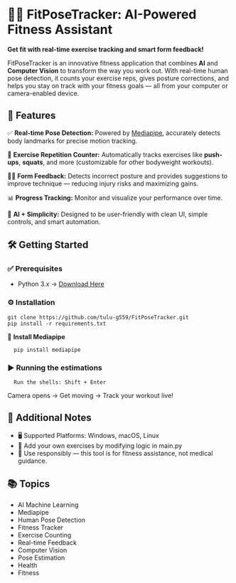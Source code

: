 
🏋️‍♂️ FitPoseTracker: AI-Powered Fitness Assistant
===================================================

**Get fit with real-time exercise tracking and smart form feedback!**

FitPoseTracker is an innovative fitness application that combines **AI** and **Computer Vision** to transform the way you work out. With real-time human pose detection, it counts your exercise reps, gives posture corrections, and helps you stay on track with your fitness goals — all from your computer or camera-enabled device.

🚀 Features
-----------

✅ **Real-time Pose Detection:** Powered by [Mediapipe](https://pypi.org/project/mediapipe/), accurately detects body landmarks for precise motion tracking.

🔢 **Exercise Repetition Counter:** Automatically tracks exercises like **push-ups**, **squats**, and more (customizable for other bodyweight workouts).

🧍‍♂️ **Form Feedback:** Detects incorrect posture and provides suggestions to improve technique — reducing injury risks and maximizing gains.

📊 **Progress Tracking:** Monitor and visualize your performance over time.

🧠 **AI + Simplicity:** Designed to be user-friendly with clean UI, simple controls, and smart automation.


🛠️ Getting Started
------------------
### ✅ Prerequisites

*   Python 3.x → [Download Here](https://www.python.org/downloads/)
    

### ⚙️ Installation

```
git clone https://github.com/tulu-g559/FitPoseTracker.git   
pip install -r requirements.txt   
```

🔗 **Install Mediapipe**

`   pip install mediapipe   `

### ▶️ Running the estimations
`   Run the shells: Shift + Enter   `

Camera opens → Get moving → Track your workout live!


🧾 Additional Notes
-------------------

*   🖥️ Supported Platforms: Windows, macOS, Linux
*   🎯 Add your own exercises by modifying logic in main.py
*   📌 Use responsibly — this tool is for fitness assistance, not medical guidance.
    

📚 Topics
---------

* AI Machine Learning 
* Mediapipe 
* Human Pose Detection 
* Fitness Tracker 
* Exercise Counting 
* Real-time Feedback 
* Computer Vision 
* Pose Estimation 
* Health 
* Fitness
